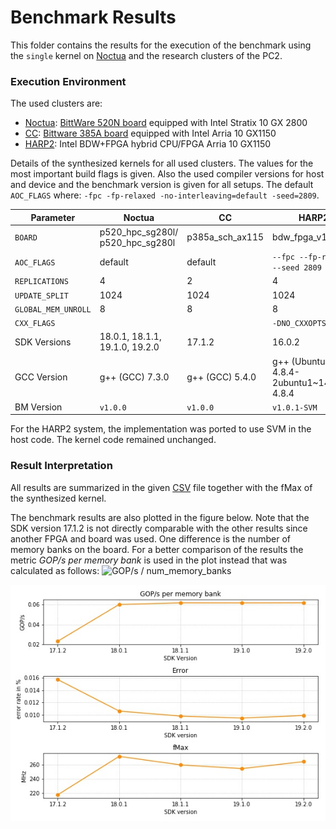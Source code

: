# Benchmark Results

This folder contains the results for the execution of the benchmark using the
`single` kernel on
[Noctua](https://pc2.uni-paderborn.de/hpc-services/available-systems/noctua/)
and the research clusters of the PC2.

### Execution Environment

The used clusters are:
- [Noctua](https://pc2.uni-paderborn.de/hpc-services/available-systems/noctua/): [BittWare 520N board](https://www.bittware.com/fpga/520n/) equipped with
Intel Stratix 10 GX 2800
- [CC](https://pc2.uni-paderborn.de/hpc-services/available-systems/fpga-research-clusters/): [Bittware 385A board](https://www.bittware.com/fpga/385a/) equipped with
Intel Arria 10 GX1150
- [HARP2](https://pc2.uni-paderborn.de/hpc-services/available-systems/fpga-research-clusters/): Intel BDW+FPGA hybrid CPU/FPGA Arria 10 GX1150

Details of the synthesized kernels for all used clusters.
The values for the most important build flags is given.
Also the used compiler versions for host and device and the benchmark version is given for all setups.
The default `AOC_FLAGS` where: `-fpc -fp-relaxed -no-interleaving=default -seed=2809`.

| Parameter         | Noctua                           | CC              | HARP2                            |
|------------------ | -------------------------------- | --------------- | -------------------------------- |
| `BOARD`           | p520_hpc_sg280l/ p520_hpc_sg280l | p385a_sch_ax115 | bdw_fpga_v1.0                    |
| `AOC_FLAGS`       | default                          | default         | `--fpc --fp-relaxed --seed 2809` |
| `REPLICATIONS`    | 4                                | 2               | 4                                |
| `UPDATE_SPLIT`    | 1024                             | 1024            | 1024                             |
| `GLOBAL_MEM_UNROLL`| 8                               | 8               | 8                                |
| `CXX_FLAGS`       |                                  |                 | `-DNO_CXXOPTS`                   |
| SDK Versions      | 18.0.1, 18.1.1, 19.1.0, 19.2.0   | 17.1.2          | 16.0.2                           |
| GCC Version       | g++ (GCC) 7.3.0                  | g++ (GCC) 5.4.0 | g++ (Ubuntu 4.8.4-2ubuntu1~14.04.4) 4.8.4 |
| BM Version        | `v1.0.0`                         |  `v1.0.0`       |  `v1.0.1-SVM`                    |

For the HARP2 system, the implementation was ported to use SVM in the host code.
The kernel code remained unchanged.

### Result Interpretation

All results are summarized in the given
[CSV](./frandom_single_results.csv) file together with the fMax of the
synthesized kernel.

The benchmark results are also plotted in the figure below.
Note that the SDK version 17.1.2 is not directly comparable with the other
results since another FPGA and board was used.
One difference is the number of memory banks on the board.
For a better comparison of the results the metric _GOP/s per memory bank_ is
used in the plot instead that was calculated as follows: ![GOP/s / num_memory_banks](https://latex.codecogs.com/gif.latex?\inline&space;\frac{GOP/s}{num\\_memory\\_banks})

![Graph of the collected results](frandom_single_results.jpg)
